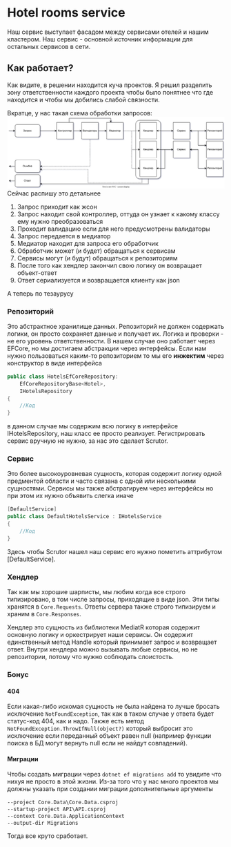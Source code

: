 # Hotel rooms service
Наш сервис выступает фасадом между сервисами отелей и нашим кластером. Наш сервис -
основной источник информации для остальных сервисов в сети.

## Как работает?

Как видите, в решении находится куча проектов. Я решил разделить зону ответственности
каждого проекта чтобы было понятнее что где находится и чтобы мы добились слабой
связности.

Вкратце, у нас такая схема обработки запросов:
![HRS.svg](HRS.drawio.svg)
Сейчас распишу это детальнее
1. Запрос приходит как жсон
2. Запрос находит свой контроллер, оттуда он узнает к какому классу ему
нужно преобразоваться
3. Проходит валидацию если для него предусмотрены валидаторы
4. Запрос передается в медиатор
5. Медиатор находит для запроса его обработчик
6. Обработчик может (и будет) обращаться к сервисам
7. Сервисы могут (и будут) обращаться к репозиториям
8. После того как хендлер закончил свою логику он возвращает
объект-ответ
9. Ответ сериализуется и возвращается клиенту как json

А теперь по тезаурусу

### Репозиторий
Это абстрактное хранилище данных. Репозиторий не должен
содержать логики, он просто сохраняет данные и получает
их. Логика и проверки - не его уровень ответственности.
В нашем случае оно работает через EFCore, но мы достигаем 
абстракции через интерфейсы. Если нам нужно пользоваться 
каким-то репозиторием то мы его **инжектим** 
через конструктор в виде интерфейса
```csharp
public class HotelsEfCoreRepository:
    EfCoreRepositoryBase<Hotel>,
    IHotelsRepository
{
    //Код
}
```
в данном случае мы содержим всю логику в интерфейсе
IHotelsRepository, наш класс ее просто реализует.
Регистрировать сервис вручную не нужно, за нас это
сделает Scrutor.

### Сервис
Это более высокоуровневая сущность, которая содержит логику
одной предментой области и часто связана с одной или
несколькими сущностями. Сервисы мы также абстрагируем через
интерфейсы но при этом их нужно объявить слегка иначе
```csharp
[DefaultService]
public class DefaultHotelsService : IHotelsService
{
    //Код
}
```
Здесь чтобы Scrutor нашел наш сервис его нужно пометить
аттрибутом [DefaultService].

### Хендлер
Так как мы хорошие шарписты, мы любим когда все строго
типизировано, в том числе запросы, приходящие в виде json.
Эти типы хранятся в `Core.Requests`. Ответы сервера также
строго типизируем и храним в `Core.Responses`.

Хендлер это сущность из библиотеки MediatR которая содержит
основную логику и оркестрирует наши сервисы. Он содержит
единственный метод Handle который принимает запрос
и возвращает ответ. Внутри хендлера можно вызывать любые
сервисы, но не репозитории, потому что нужно соблюдать
слоистость.

### Бонус

#### 404
Если какая-либо искомая сущность не была найдена то лучше
бросать исключение `NotFoundException`, так как в таком
случае у ответа будет статус-код 404, как и надо. 
Также есть метод `NotFoundException.ThrowIfNull(object?)`
который выбросит это исключение если переданный объект
равен null (например функции поиска в БД могут вернуть
null если не найдут совпадений).

#### Миграции
Чтобы создать миграции через `dotnet ef migrations add`
то увидите что нихуя не просто в этой жизни. Из-за того
что у нас много проектов мы должны указать при создании
миграции дополнительные аргументы
```
--project Core.Data\Core.Data.csproj 
--startup-project API\API.csproj 
--context Core.Data.ApplicationContext 
--output-dir Migrations
```
Тогда все круто сработает.
